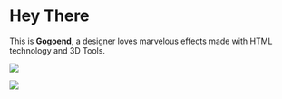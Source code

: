 # Hey There
This is **Gogoend**, a designer loves marvelous effects made with HTML technology and 3D Tools.

![](https://github-readme-stats.vercel.app/api?username=gogoend&show_icons=true&icon_color=0366d6&text_color=24292e&bg_color=ffffff&hide_title=true)

![](https://visitor-badge.glitch.me/badge?page_id=gogoend.gogoend)

